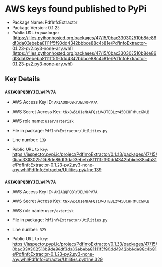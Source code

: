 # AWS keys found published to PyPi

* Package Name: PdfInfoExtractor
* Package Version: 0.1.23
* Public URL to package: [https://files.pythonhosted.org/packages/47/15/0bac330302510b8de86df3da03ebeba81111f5f90dd4342bbbde88c4b81e/PdfInfoExtractor-0.1.23-py2.py3-none-any.whl](https://files.pythonhosted.org/packages/47/15/0bac330302510b8de86df3da03ebeba81111f5f90dd4342bbbde88c4b81e/PdfInfoExtractor-0.1.23-py2.py3-none-any.whl)

## Key Details

### `AKIAQQPQBRYJELWOPV7A`

* AWS Access Key ID: `AKIAQQPQBRYJELWOPV7A`
* AWS Secret Access Key: `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` 
* AWS role name: `user/asterisk`
* File in package: `PdfInfoExtractor/Utilities.py`
* Line number: `139`

* Public URL to key: https://inspector.pypi.io/project/PdfInfoExtractor/0.1.23/packages/47/15/0bac330302510b8de86df3da03ebeba81111f5f90dd4342bbbde88c4b81e/PdfInfoExtractor-0.1.23-py2.py3-none-any.whl/PdfInfoExtractor/Utilities.py#line.139



### `AKIAQQPQBRYJELWOPV7A`

* AWS Access Key ID: `AKIAQQPQBRYJELWOPV7A`
* AWS Secret Access Key: `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` 
* AWS role name: `user/asterisk`
* File in package: `PdfInfoExtractor/Utilities.py`
* Line number: `329`

* Public URL to key: https://inspector.pypi.io/project/PdfInfoExtractor/0.1.23/packages/47/15/0bac330302510b8de86df3da03ebeba81111f5f90dd4342bbbde88c4b81e/PdfInfoExtractor-0.1.23-py2.py3-none-any.whl/PdfInfoExtractor/Utilities.py#line.329


